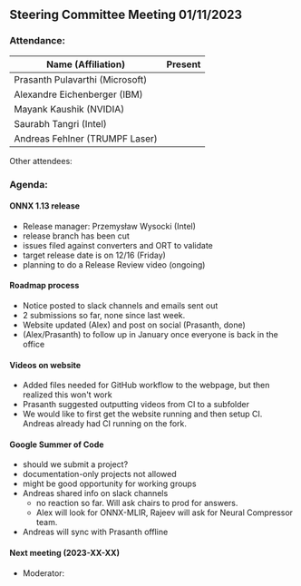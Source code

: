 ## Steering Committee Meeting 01/11/2023

### Attendance:

| Name (Affiliation)              | Present  |
| ------------------------------- | -------- |
| Prasanth Pulavarthi (Microsoft) |    |
| Alexandre Eichenberger (IBM)    |    |
| Mayank Kaushik (NVIDIA)         |    |
| Saurabh Tangri (Intel)          |    |
| Andreas Fehlner (TRUMPF Laser)  |    |

Other attendees: 

### Agenda:
  
  #### ONNX 1.13 release
  - Release manager: Przemysław Wysocki (Intel)
  - release branch has been cut
  - issues filed against converters and ORT to validate
  - target release date is on 12/16 (Friday)
  - planning to do a Release Review video (ongoing)
  
  #### Roadmap process
  - Notice posted to slack channels and emails sent out
  - 2 submissions so far, none since last week.
  - Website updated (Alex) and post on social (Prasanth, done)
   - (Alex/Prasanth) to follow up in January once everyone is back in the office

  #### Videos on website
  - Added files needed for GitHub workflow to the webpage, but then realized this won't work
  - Prasanth suggested outputting videos from CI to a subfolder
   - We would like to first get the website running and then setup CI. Andreas already had CI running on the fork.
   
  #### Google Summer of Code
  - should we submit a project?
  - documentation-only projects not allowed
  - might be good opportunity for working groups
  - Andreas shared info on slack channels
    - no reaction so far. Will ask chairs to prod for answers.
    - Alex will look for ONNX-MLIR, Rajeev will ask for Neural Compressor team.
  - Andreas will sync with Prasanth offline

  #### Next meeting (2023-XX-XX)
  - Moderator: 
